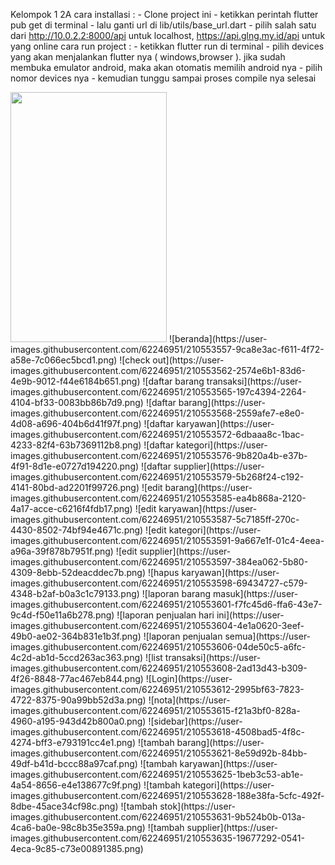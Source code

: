 Kelompok 1 2A
cara installasi :
    - Clone project ini
    - ketikkan perintah flutter pub get di terminal
    - lalu ganti url di lib/utils/base_url.dart
    - pilih salah satu dari http://10.0.2.2:8000/api untuk localhost, https://api.glng.my.id/api untuk yang  online
cara run project : 
    - ketikkan flutter run di terminal
    - pilih devices yang akan menjalankan flutter nya ( windows,browser ). jika sudah membuka emulator android, maka akan otomatis memilih android nya
    - pilih nomor devices nya
    - kemudian tunggu sampai proses compile nya selesai

<img src="https://user-images.githubusercontent.com/62246951/210553557-9ca8e3ac-f611-4f72-a58e-7c066ec5bcd1.png" width="250" height="400">
![beranda](https://user-images.githubusercontent.com/62246951/210553557-9ca8e3ac-f611-4f72-a58e-7c066ec5bcd1.png)
![check out](https://user-images.githubusercontent.com/62246951/210553562-2574e6b1-83d6-4e9b-9012-f44e6184b651.png)
![daftar barang transaksi](https://user-images.githubusercontent.com/62246951/210553565-197c4394-2264-4104-bf33-0083bb86b7d9.png)
![daftar barang](https://user-images.githubusercontent.com/62246951/210553568-2559afe7-e8e0-4d08-a696-404b6d41f97f.png)
![daftar karyawan](https://user-images.githubusercontent.com/62246951/210553572-6dbaaa8c-1bac-4233-82f4-63b7369112b8.png)
![daftar kategori](https://user-images.githubusercontent.com/62246951/210553576-9b820a4b-e37b-4f91-8d1e-e0727d194220.png)
![daftar supplier](https://user-images.githubusercontent.com/62246951/210553579-5b268f24-c192-4141-80bd-ad2201f99726.png)
![edit barang](https://user-images.githubusercontent.com/62246951/210553585-ea4b868a-2120-4a17-acce-c6216f4fdb17.png)
![edit karyawan](https://user-images.githubusercontent.com/62246951/210553587-5c7185ff-270c-4430-8502-74bf94e4671c.png)
![edit kategori](https://user-images.githubusercontent.com/62246951/210553591-9a667e1f-01c4-4eea-a96a-39f878b7951f.png)
![edit supplier](https://user-images.githubusercontent.com/62246951/210553597-384ea062-5b80-4309-8ebb-52deacddec7b.png)
![hapus karyawan](https://user-images.githubusercontent.com/62246951/210553598-69434727-c579-4348-b2af-b0a3c1c79133.png)
![laporan barang masuk](https://user-images.githubusercontent.com/62246951/210553601-f7fc45d6-ffa6-43e7-9c4d-f50e11a6b278.png)
![laporan penjualan hari ini](https://user-images.githubusercontent.com/62246951/210553604-4e1a0620-3eef-49b0-ae02-364b831e1b3f.png)
![laporan penjualan semua](https://user-images.githubusercontent.com/62246951/210553606-04de50c5-a6fc-4c2d-ab1d-5ccd263ac363.png)
![list transaksi](https://user-images.githubusercontent.com/62246951/210553608-2ad13d43-b309-4f26-8848-77ac467eb844.png)
![Login](https://user-images.githubusercontent.com/62246951/210553612-2995bf63-7823-4722-8375-90a99bb52d3a.png)
![nota](https://user-images.githubusercontent.com/62246951/210553615-f21a3bf0-828a-4960-a195-943d42b800a0.png)
![sidebar](https://user-images.githubusercontent.com/62246951/210553618-4508bad5-4f8c-4274-bff3-e793191cc4e1.png)
![tambah barang](https://user-images.githubusercontent.com/62246951/210553621-8e59d92b-84bb-49df-b41d-bccc88a97caf.png)
![tambah karyawan](https://user-images.githubusercontent.com/62246951/210553625-1beb3c53-ab1e-4a54-8656-e4e138677c9f.png)
![tambah kategori](https://user-images.githubusercontent.com/62246951/210553628-188e38fa-5cfc-492f-8dbe-45ace34cf98c.png)
![tambah stok](https://user-images.githubusercontent.com/62246951/210553631-9b524b0b-013a-4ca6-ba0e-98c8b35e359a.png)
![tambah supplier](https://user-images.githubusercontent.com/62246951/210553635-19677292-0541-4eca-9c85-c73e00891385.png)
